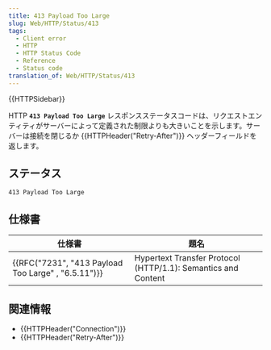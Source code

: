 ```yaml
---
title: 413 Payload Too Large
slug: Web/HTTP/Status/413
tags:
  - Client error
  - HTTP
  - HTTP Status Code
  - Reference
  - Status code
translation_of: Web/HTTP/Status/413
---
```

{{HTTPSidebar}}

HTTP **`413 Payload Too Large`** レスポンスステータスコードは、リクエストエンティティがサーバーによって定義された制限よりも大きいことを示します。サーバーは接続を閉じるか {{HTTPHeader("Retry-After")}} ヘッダーフィールドを返します。

## ステータス

    413 Payload Too Large

## 仕様書

| 仕様書                                                               | 題名                                                          |
| -------------------------------------------------------------------- | ------------------------------------------------------------- |
| {{RFC("7231", "413 Payload Too Large" , "6.5.11")}} | Hypertext Transfer Protocol (HTTP/1.1): Semantics and Content |

## 関連情報

- {{HTTPHeader("Connection")}}
- {{HTTPHeader("Retry-After")}}
